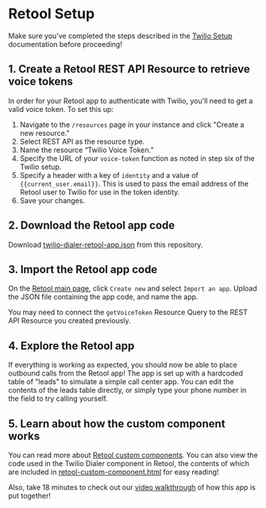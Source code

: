 # Retool Setup

Make sure you've completed the steps described in the [Twilio Setup](./twilio-setup.md) documentation before proceeding!

## 1. Create a Retool REST API Resource to retrieve voice tokens

In order for your Retool app to authenticate with Twilio, you'll need to get a valid voice token. To set this up:

1. Navigate to the `/resources` page in your instance and click "Create a new resource." 
2. Select REST API as the resource type.
3. Name the resource “Twilio Voice Token.”
4. Specify the URL of your `voice-token` function as noted in step six of the Twilio setup.
5. Specify a header with a key of `identity` and a value of `{{current_user.email}}`. This is used to pass the email address of the Retool user to Twilio for use in the token identity.
6. Save your changes.

## 2. Download the Retool app code

Download [twilio-dialer-retool-app.json](/applets/twilio-dialer/code/retool/twilio-dialer-retool-app.json) from this repository.

## 3. Import the Retool app code
On the [Retool main page](https://docs.retool.com/docs/protected-applications-getting-started#importing-the-application), click `Create new` and select `Import an app`. Upload the JSON file containing the app code, and name the app.

You may need to connect the `getVoiceToken` Resource Query to the REST API Resource you created previously.

## 4. Explore the Retool app

If everything is working as expected, you should now be able to place outbound calls from the Retool app! The app is set up with a hardcoded table of "leads" to simulate a simple call center app. You can edit the contents of the leads table directly, or simply type your phone number in the field to try calling yourself.

## 5. Learn about how the custom component works

You can read more about [Retool custom components](https://docs.retool.com/docs/custom-components). You can also view the code used in the Twilio Dialer component in Retool, the contents of which are included in [retool-custom-component.html](/applets/twilio-dialer/code/retool/retool-custom-component.html) for easy reading!

Also, take 18 minutes to check out our [video walkthrough](https://youtu.be/xPSS3kp3XEI) of how this app is put together!